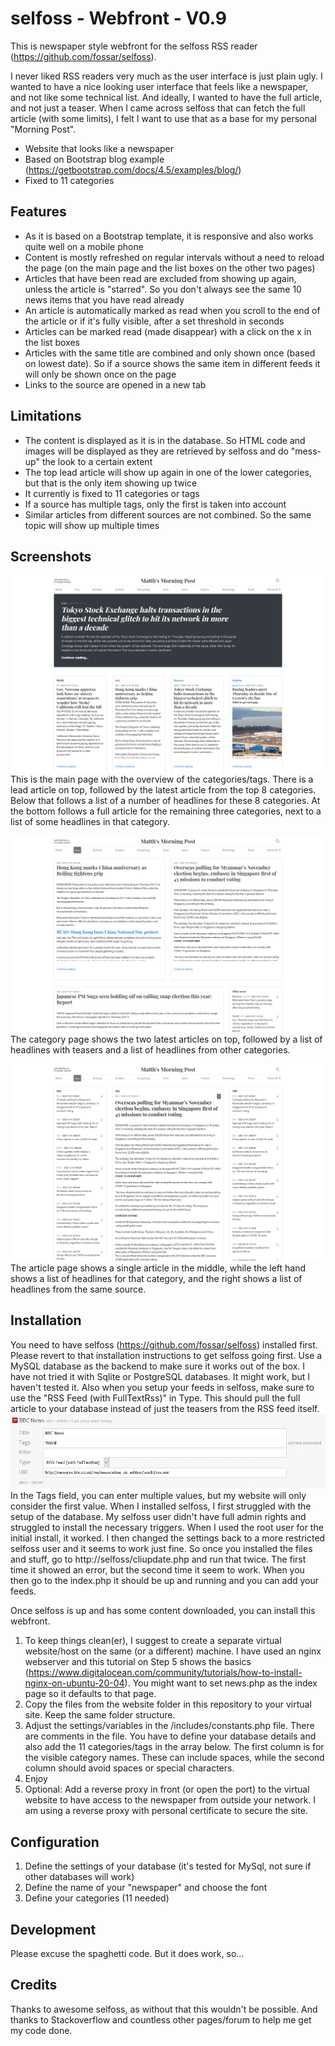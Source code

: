 # selfoss - Webfront - V0.9

This is newspaper style webfront for the selfoss RSS reader (https://github.com/fossar/selfoss).

I never liked RSS readers very much as the user interface is just plain ugly. I wanted to have
a nice looking user interface that feels like a newspaper, and not like some technical list. 
And ideally, I wanted to have the full article, and not just a teaser. When I came across selfoss
that can fetch the full article (with some limits), I felt I want to use that as a base for my
personal "Morning Post".

- Website that looks like a newspaper
- Based on Bootstrap blog example (https://getbootstrap.com/docs/4.5/examples/blog/)
- Fixed to 11 categories

## Features

- As it is based on a Bootstrap template, it is responsive and also works quite well on a mobile phone
- Content is mostly refreshed on regular intervals without a need to reload the page (on the main page and the list boxes on the other two pages)
- Articles that have been read are excluded from showing up again, unless the article is "starred". So you don't always see the same 10 news items that you have read already
- An article is automatically marked as read  when you scroll to the end of the article or if it's fully visible, after a set threshold in seconds
- Articles can be marked read (made disappear) with a click on the x in the list boxes
- Articles with the same title are combined and only shown once (based on lowest date). So if a source shows the same item in different feeds it will only be shown once on the page
- Links to the source are opened in a new tab

## Limitations

- The content is displayed as it is in the database. So HTML code and images will be displayed as they are retrieved by selfoss and do "mess-up" the look to a certain extent
- The top lead article will show up again in one of the lower categories, but that is the only item showing up twice
- It currently is fixed to 11 categories or tags
- If a source has multiple tags, only the first is taken into account
- Similar articles from different sources are not combined. So the same topic will show up multiple times

## Screenshots

![](./screenshots/news.png)
This is the main page with the overview of the categories/tags. There is a lead article on top, followed by the latest article from the top 8 categories.
Below that follows a list of a number of headlines for these 8 categories. At the bottom follows a full article for the remaining three categories, next to a list of some headlines in that category.

![](./screenshots/tag.png)
The category page shows the two latest articles on top, followed by a list of headlines with teasers and a list of headlines from other categories.

![](./screenshots/article.png)
The article page shows a single article in the middle, while the left hand shows a list of headlines for that category, and the right shows a list of headlines from the same source.

## Installation

You need to have selfoss (https://github.com/fossar/selfoss) installed first. Please revert to that installation instructions to get selfoss going first. Use a MySQL database as the backend to make sure it works out of the box. I have not tried it with Sqlite or PostgreSQL databases. It might work, but I haven't tested it.
Also when you setup your feeds in selfoss, make sure to use the "RSS Feed (with FullTextRss)" in Type. This should pull the full article to your database instead of just the teasers from the RSS feed itself.
![](./screenshots/fulltextrss.png)
In the Tags field, you can enter multiple values, but my website will only consider the first value.
When I installed selfoss, I first struggled with the setup of the database. My selfoss user didn't have full admin rights and struggled to install the necessary triggers. When I used the root user for the initial install, it worked. I then changed the settings back to a more restricted selfoss user and it seems to work just fine. So once you installed the files and stuff, go to http://selfoss/cliupdate.php and run that twice. The first time it showed an error, but the second time it seem to work. When you then go to the index.php it should be up and running and you can add your feeds.

Once selfoss is up and has some content downloaded, you can install this webfront.

1. To keep things clean(er), I suggest to create a separate virtual website/host on the same (or a different) machine. I have used an nginx webserver and this tutorial on Step 5 shows the basics (https://www.digitalocean.com/community/tutorials/how-to-install-nginx-on-ubuntu-20-04). You might want to set news.php as the index page so it defaults to that page. 
2. Copy the files from the website folder in this repository to your virtual site. Keep the same folder structure.
3. Adjust the settings/variables in the /includes/constants.php file. There are comments in the file. You have to define your database details and also add the 11 categories/tags in the array below. The first column is for the visible category names. These can include spaces, while the second column should avoid spaces or special characters.
4. Enjoy
5. Optional: Add a reverse proxy in front (or open the port) to the virtual website to have access to the newspaper from outside your network. I am using a reverse proxy with personal certificate to secure the site.

## Configuration

1. Define the settings of your database (it's tested for MySql, not sure if other databases will work)
2. Define the name of your "newspaper" and choose the font
3. Define your categories (11 needed)

## Development

Please excuse the spaghetti code. But it does work, so...

## Credits

Thanks to awesome selfoss, as without that this wouldn't be possible. 
And thanks to Stackoverflow and countless other pages/forum to help me get my code done.
